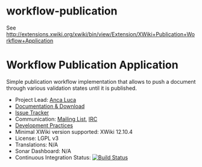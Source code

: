 workflow-publication
====================

See http://extensions.xwiki.org/xwiki/bin/view/Extension/XWiki+Publication+Workflow+Application


# Workflow Publication Application

Simple publication workflow implementation that allows to push a document through various validation states until it is published.

* Project Lead: [Anca Luca](http://www.xwiki.org/xwiki/bin/view/XWiki/lucaa)
* [Documentation & Download](https://extensions.xwiki.org/xwiki/bin/view/Extension/XWiki+Publication+Workflow+Application) 
* [Issue Tracker](https://jira.xwiki.org/browse/XAWORKFLOW)
* Communication: [Mailing List](http://dev.xwiki.org/xwiki/bin/view/Community/MailingLists>), [IRC]( http://dev.xwiki.org/xwiki/bin/view/Community/IRC)
* [Development Practices](http://dev.xwiki.org)
* Minimal XWiki version supported: XWiki 12.10.4
* License: LGPL v3
* Translations: N/A
* Sonar Dashboard: N/A
* Continuous Integration Status: [![Build Status](https://ci.xwiki.org/job/XWiki%20Contrib/job/workflow-publication/job/master/badge/icon)](https://ci.xwiki.org/job/XWiki%20Contrib/job/workflow-publication/job/master/)

